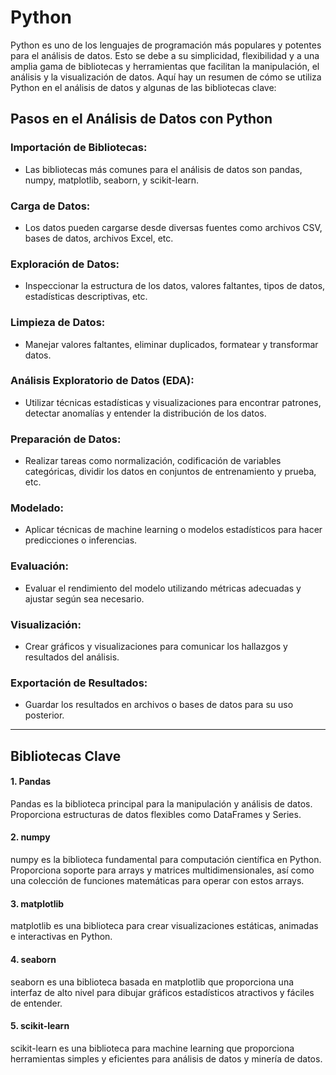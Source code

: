 # Python

Python es uno de los lenguajes de programación más populares y potentes para el análisis de datos. Esto se debe a su simplicidad, flexibilidad y a una amplia gama de bibliotecas y herramientas que facilitan la manipulación, el análisis y la visualización de datos. Aquí hay un resumen de cómo se utiliza Python en el análisis de datos y algunas de las bibliotecas clave:

## Pasos en el Análisis de Datos con Python
### Importación de Bibliotecas:
* Las bibliotecas más comunes para el análisis de datos son pandas, numpy, matplotlib, seaborn, y scikit-learn.

### Carga de Datos:
* Los datos pueden cargarse desde diversas fuentes como archivos CSV, bases de datos, archivos Excel, etc.

### Exploración de Datos:
* Inspeccionar la estructura de los datos, valores faltantes, tipos de datos, estadísticas descriptivas, etc.

### Limpieza de Datos:
* Manejar valores faltantes, eliminar duplicados, formatear y transformar datos.

### Análisis Exploratorio de Datos (EDA):
* Utilizar técnicas estadísticas y visualizaciones para encontrar patrones, detectar anomalías y entender la distribución de los datos.

### Preparación de Datos:
* Realizar tareas como normalización, codificación de variables categóricas, dividir los datos en conjuntos de entrenamiento y prueba, etc.

### Modelado:
* Aplicar técnicas de machine learning o modelos estadísticos para hacer predicciones o inferencias.

### Evaluación:
* Evaluar el rendimiento del modelo utilizando métricas adecuadas y ajustar según sea necesario.

### Visualización:
* Crear gráficos y visualizaciones para comunicar los hallazgos y resultados del análisis.

### Exportación de Resultados:
* Guardar los resultados en archivos o bases de datos para su uso posterior.
----
## Bibliotecas Clave
#### 1. Pandas
Pandas es la biblioteca principal para la manipulación y análisis de datos. Proporciona estructuras de datos flexibles como DataFrames y Series.

#### 2. numpy
numpy es la biblioteca fundamental para computación científica en Python. Proporciona soporte para arrays y matrices multidimensionales, así como una colección de funciones matemáticas para operar con estos arrays.

#### 3. matplotlib
matplotlib es una biblioteca para crear visualizaciones estáticas, animadas e interactivas en Python.

#### 4. seaborn
seaborn es una biblioteca basada en matplotlib que proporciona una interfaz de alto nivel para dibujar gráficos estadísticos atractivos y fáciles de entender.

#### 5. scikit-learn
scikit-learn es una biblioteca para machine learning que proporciona herramientas simples y eficientes para análisis de datos y minería de datos.
